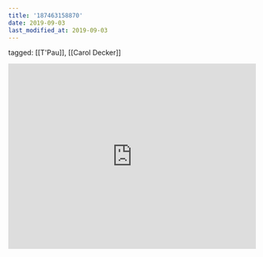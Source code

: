 ```yaml
---
title: '187463158870'
date: 2019-09-03
last_modified_at: 2019-09-03
---
```

tagged: [[T'Pau]], [[Carol Decker]]
<iframe allow="accelerometer; autoplay; clipboard-write; encrypted-media; gyroscope; picture-in-picture" allowfullscreen="" frameborder="0" height="375" id="youtube_iframe" src="https://www.youtube.com/embed/T4sV3lqzKqQ?feature=oembed&amp;enablejsapi=1&amp;origin=https://safe.txmblr.com&amp;wmode=opaque" width="500"></iframe>